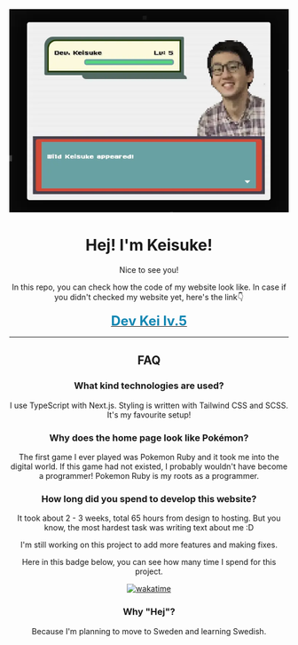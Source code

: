<div align="center">

<img src="/public/assets/images/Image_Readme.webp">

<h1>Hej! I'm Keisuke!</h1>
  <p>Nice to see you!</p>
  <p>In this repo, you can check how the code of my website look like. In case if you didn't checked my website yet, here's the link👇</p>

<a href="https://kei-lv5.vercel.app/"><strong><font size="5" color="#1086b2">Dev Kei lv.5</font></strong></a>

---

<h2>FAQ</h2>
<h3>What kind technologies are used?</h3>
<p>I use TypeScript with Next.js. Styling is written with Tailwind CSS and SCSS. It's my favourite setup!</p>

<h3>Why does the home page look like Pokémon?</h3>
<p>The first game I ever played was Pokemon Ruby and it took me into the digital world. If this game had not existed, I probably wouldn't have become a programmer! Pokemon Ruby is my roots as a programmer.</p>

<h3>How long did you spend to develop this website?</h3>
<p>It took about 2 - 3 weeks, total 65 hours from design to hosting. But you know, the most hardest task was writing text about me :D </p>
<p>I'm still working on this project to add more features and making fixes.</p>
<p>Here in this badge below, you can see how many time I spend for this project.</p>

<a href="https://wakatime.com/badge/user/1e6bdb97-6c7c-43a5-91be-947f6fba5472/project/faa87368-694d-4880-93b8-a00c7c8c026f"><img src="https://wakatime.com/badge/user/1e6bdb97-6c7c-43a5-91be-947f6fba5472/project/faa87368-694d-4880-93b8-a00c7c8c026f.svg" alt="wakatime"></a>

<h3>Why "Hej"?</h3>
<p>Because I'm planning to move to Sweden and learning Swedish.</p>

</div>
